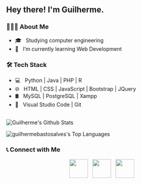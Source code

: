 ## Hey there! I'm Guilherme.

<h3> 👨🏻‍💻 About Me </h3>

- 🎓 &nbsp; Studying computer engineering
- 🔭 &nbsp; I’m currently learning Web Development

<h3>🛠 Tech Stack</h3>

- 💻 &nbsp; Python | Java | PHP | R   
- 🌐 &nbsp; HTML | CSS | JavaScript | Bootstrap | JQuery 
- 🛢 &nbsp; MySQL | PostgreSQL | Xampp
- 🔧 &nbsp; Visual Studio Code | Git
<br>
<img align="center" src="https://github-readme-stats.vercel.app/api?username=guilhermebastosalves&theme=midnight-purple&show_icons=true&hide_border=true&count_private=true" alt="Guilherme's Github Stats">
<br>

![guilhermebastosalves's Top Languages](https://github-readme-stats.vercel.app/api/top-langs/?username=guilhermebastosalves&theme=midnight-purple&show_icons=true&hide_border=true&layout=compact)

<h3> 📞 Connect with Me </h3>

<p align="center">
&nbsp; <a href="https://www.instagram.com/__guilhermebastos/" target="_blank" rel="noopener noreferrer"><img src="https://img.icons8.com/plasticine/100/000000/instagram-new.png" width="50" /></a>  
&nbsp; <a href="https://www.linkedin.com/in/guilherme-bastos-964401300/" target="_blank" rel="noopener noreferrer"><img src="https://img.icons8.com/plasticine/100/000000/linkedin.png" width="50" /></a>
&nbsp; <a href="mailto:guibastos3003@gmail.com" target="_blank" rel="noopener noreferrer"><img src="https://img.icons8.com/plasticine/100/000000/gmail.png"  width="50" /></a>
</p>

